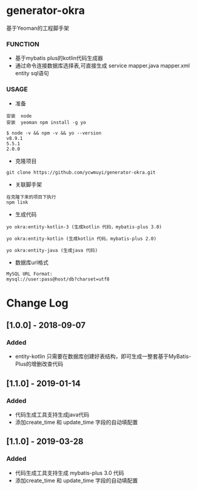 # generator-okra
基于Yeoman的工程脚手架

### FUNCTION 
* 基于mybatis plus的kotlin代码生成器
* 通过命令连接数据库选择表,可直接生成 service mapper.java mapper.xml entity sql语句


### USAGE
* 准备
````
安装  node
安装  yeoman npm install -g yo

$ node -v && npm -v && yo --version
v8.9.1
5.5.1
2.0.0
````
* 克隆项目 
````
git clone https://github.com/ycwmuyi/generator-okra.git
````

* 关联脚手架
````
在克隆下来的项目下执行
npm link
````

* 生成代码
````
yo okra:entity-kotlin-3 (生成kotlin 代码，mybatis-plus 3.0)

yo okra:entity-kotlin (生成kotlin 代码，mybatis-plus 2.0)

yo okra:entity-java (生成java 代码)

````
* 数据库url格式
````
MySQL URL Format:
mysql://user:pass@host/db?charset=utf8
````

# Change Log

## [1.0.0] - 2018-09-07
### Added

- entity-kotlin 只需要在数据库创建好表结构，即可生成一整套基于MyBatis-Plus的增删改查代码

## [1.1.0] - 2019-01-14
### Added

- 代码生成工具支持生成java代码
- 添加create_time 和 update_time 字段的自动填配置

## [1.1.0] - 2019-03-28
### Added

- 代码生成工具支持生成 mybatis-plus 3.0 代码 
- 添加create_time 和 update_time 字段的自动填配置






````

